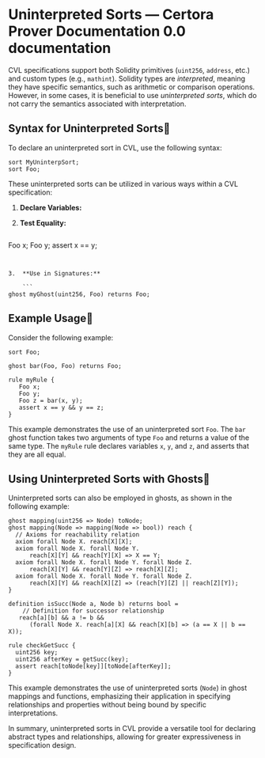 # Uninterpreted Sorts — Certora Prover Documentation 0.0 documentation
CVL specifications support both Solidity primitives (`uint256`, `address`, etc.) and custom types (e.g., `mathint`). Solidity types are _interpreted_, meaning they have specific semantics, such as arithmetic or comparison operations. However, in some cases, it is beneficial to use _uninterpreted sorts_, which do not carry the semantics associated with interpretation.

Syntax for Uninterpreted Sorts
-----------------------------------------------------------------------------------------

To declare an uninterpreted sort in CVL, use the following syntax:

```
sort MyUninterpSort;
sort Foo;

```


These uninterpreted sorts can be utilized in various ways within a CVL specification:

1.  **Declare Variables:**
    
2.  **Test Equality:**
    
    ```
Foo x; 
Foo y; 
assert x == y;

```

    
3.  **Use in Signatures:**
    
    ```
ghost myGhost(uint256, Foo) returns Foo;

```

    

Example Usage
-------------------------------------------------------

Consider the following example:

```
sort Foo;

ghost bar(Foo, Foo) returns Foo;

rule myRule {
   Foo x;
   Foo y;
   Foo z = bar(x, y);
   assert x == y && y == z;
}

```


This example demonstrates the use of an uninterpreted sort `Foo`. The `bar` ghost function takes two arguments of type `Foo` and returns a value of the same type. The `myRule` rule declares variables `x`, `y`, and `z`, and asserts that they are all equal.

Using Uninterpreted Sorts with Ghosts
-------------------------------------------------------------------------------------------------------

Uninterpreted sorts can also be employed in ghosts, as shown in the following example:

```
ghost mapping(uint256 => Node) toNode;
ghost mapping(Node => mapping(Node => bool)) reach {
  // Axioms for reachability relation
  axiom forall Node X. reach[X][X];
  axiom forall Node X. forall Node Y.
      reach[X][Y] && reach[Y][X] => X == Y;
  axiom forall Node X. forall Node Y. forall Node Z.
      reach[X][Y] && reach[Y][Z] => reach[X][Z];
  axiom forall Node X. forall Node Y. forall Node Z.
      reach[X][Y] && reach[X][Z] => (reach[Y][Z] || reach[Z][Y]);
}

definition isSucc(Node a, Node b) returns bool =
    // Definition for successor relationship
   reach[a][b] && a != b &&
      (forall Node X. reach[a][X] && reach[X][b] => (a == X || b == X));
    
rule checkGetSucc {
  uint256 key;
  uint256 afterKey = getSucc(key);
  assert reach[toNode[key]][toNode[afterKey]];
}

```


This example demonstrates the use of uninterpreted sorts (`Node`) in ghost mappings and functions, emphasizing their application in specifying relationships and properties without being bound by specific interpretations.

In summary, uninterpreted sorts in CVL provide a versatile tool for declaring abstract types and relationships, allowing for greater expressiveness in specification design.
